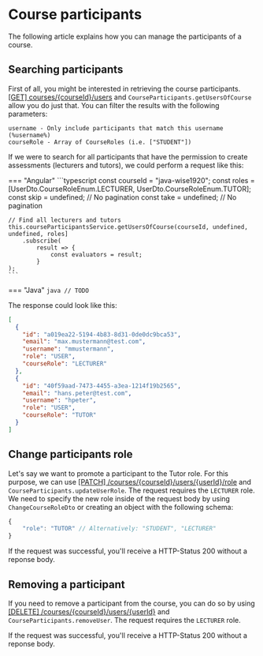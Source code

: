 # Course participants

The following article explains how you can manage the participants of a course.

## Searching participants

First of all, you might be interested in retrieving the course participants. 
[[GET] courses/{courseId}/users](http://147.172.178.30:3000/api/#/course-participants/getUsersOfCourse) and `CourseParticipants.getUsersOfCourse`
allow you do just that. You can filter the results with the following parameters:
```
username - Only include participants that match this username (%username%)
courseRole - Array of CourseRoles (i.e. ["STUDENT"])
```

If we were to search for all participants that have the permission to create assessments (lecturers and tutors),
we could perform a request like this:

=== "Angular"
	```typescript
	const courseId = "java-wise1920";
	const roles = [UserDto.CourseRoleEnum.LECTURER, UserDto.CourseRoleEnum.TUTOR];
	const skip = undefined; // No pagination 
	const take = undefined; // No pagination

	// Find all lecturers and tutors
	this.courseParticipantsService.getUsersOfCourse(courseId, undefined, undefined, roles]
		.subscribe(
			result => {
				const evaluators = result;
			}
	);
	```

=== "Java"
	```java
	// TODO
	```

The response could look like this:
```json
[
  {
    "id": "a019ea22-5194-4b83-8d31-0de0dc9bca53",
    "email": "max.mustermann@test.com",
    "username": "mmustermann",
    "role": "USER",
    "courseRole": "LECTURER"
  },
  {
    "id": "40f59aad-7473-4455-a3ea-1214f19b2565",
    "email": "hans.peter@test.com",
    "username": "hpeter",
    "role": "USER",
    "courseRole": "TUTOR"
  }
]
```

## Change participants role

Let's say we want to promote a participant to the Tutor role. For this purpose, we can use 
[[PATCH] /courses/{courseId}/users/{userId}/role](http://147.172.178.30:3000/api/#/course-participants/updateUserRole) and
`CourseParticipants.updateUserRole`. The request requires the `LECTURER` role.
We need to specify the new role inside of the request body by using `ChangeCourseRoleDto` or
creating an object with the following schema:
```typescript
{
	"role": "TUTOR" // Alternatively: "STUDENT", "LECTURER"
}
```
If the request was successful, you'll receive a HTTP-Status 200 without a reponse body.

## Removing a participant

If you need to remove a participant from the course, you can do so by using [[DELETE] /courses/{courseId}/users/{userId}](http://147.172.178.30:3000/api/#/course-participants/removeUser)
and `CourseParticipants.removeUser`.
The request requires the `LECTURER` role.

If the request was successful, you'll receive a HTTP-Status 200 without a reponse body.
